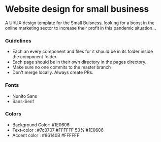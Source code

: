 # Website design for small business

A UI/UX design template for the Small Buisness, looking for a boost in the online marketing sector to increase their profit in this pandemic situation...

### Guidelines

  * Each an every component and files for it should be in its folder
    inside the component folder.
  * Each page should be in their own directory in the pages directory.
  * Make sure no one commits to the master branch
  * Don't merge locally. Always create PRs.
  
### Fonts
  * Nunito Sans
  * Sans-Serif

### Colors

  * Background Color: #1E0606
  * Text-color :  #7c0707
                  #FFFFFF 50%
                  #1E0606
  * Accent color : #86140B
                   #FFFFFF
